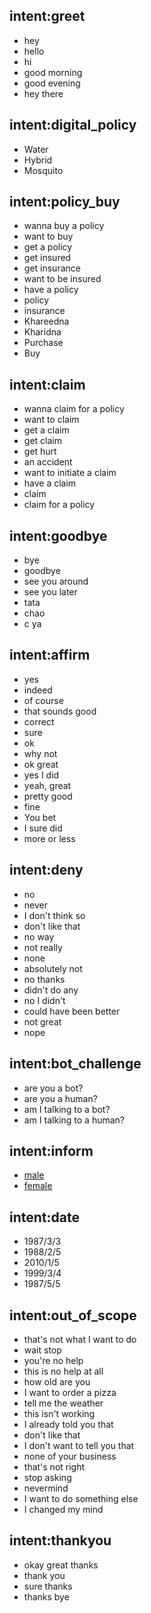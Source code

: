 ## intent:greet
- hey
- hello
- hi
- good morning
- good evening
- hey there

## intent:digital_policy
- Water
- Hybrid
- Mosquito

## intent:policy_buy
- wanna buy a policy
- want to buy
- get a policy
- get insured
- get insurance
- want to be insured
- have a policy
- policy
- insurance
- Khareedna
- Kharidna
- Purchase
- Buy

## intent:claim
- wanna claim for a policy
- want to claim
- get a claim
- get claim
- get hurt
- an accident
- want to initiate a claim
- have a claim
- claim
- claim for a policy

## intent:goodbye
- bye
- goodbye
- see you around
- see you later
- tata
- chao
- c ya

## intent:affirm
- yes
- indeed
- of course
- that sounds good
- correct
- sure
- ok
- why not
- ok great
- yes I did
- yeah, great
- pretty good
- fine
- You bet
- I sure did
- more or less

## intent:deny
- no
- never
- I don't think so
- don't like that
- no way
- not really
- none
- absolutely not
- no thanks
- didn't do any
- no I didn't
- could have been better
- not great
- nope

## intent:bot_challenge
- are you a bot?
- are you a human?
- am I talking to a bot?
- am I talking to a human?

## intent:inform
- [male](gender)
- [female](gender)

## intent:date
- 1987/3/3
- 1988/2/5
- 2010/1/5
- 1999/3/4
- 1987/5/5

## intent:out_of_scope
- that's not what I want to do
- wait stop
- you're no help
- this is no help at all
- how old are you
- I want to order a pizza
- tell me the weather
- this isn't working
- I already told you that
- don't like that
- I don't want to tell you that
- none of your business
- that's not right
- stop asking
- nevermind
- I want to do something else
- I changed my mind

## intent:thankyou
- okay great thanks
- thank you
- sure thanks
- thanks bye
